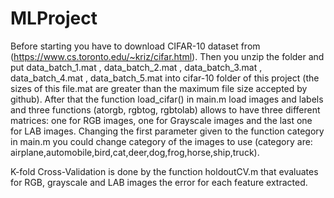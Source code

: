 # MLProject

Before starting you have to download CIFAR-10 dataset from (https://www.cs.toronto.edu/~kriz/cifar.html).
Then you unzip the folder and put data_batch_1.mat , data_batch_2.mat , data_batch_3.mat , data_batch_4.mat , data_batch_5.mat into cifar-10 folder of this project (the sizes of this file.mat are greater than the maximum file size accepted by github).
After that the function load_cifar() in main.m load images and labels and three functions (atorgb, rgbtog, rgbtolab) allows to have three different matrices: one for RGB images, one for Grayscale images and the last one for LAB images.
Changing the first parameter given to the function category in main.m you could change category of the images to use (category are: airplane,automobile,bird,cat,deer,dog,frog,horse,ship,truck).

K-fold Cross-Validation is done by the function holdoutCV.m that evaluates for RGB, grayscale and LAB images the error for each feature extracted.
